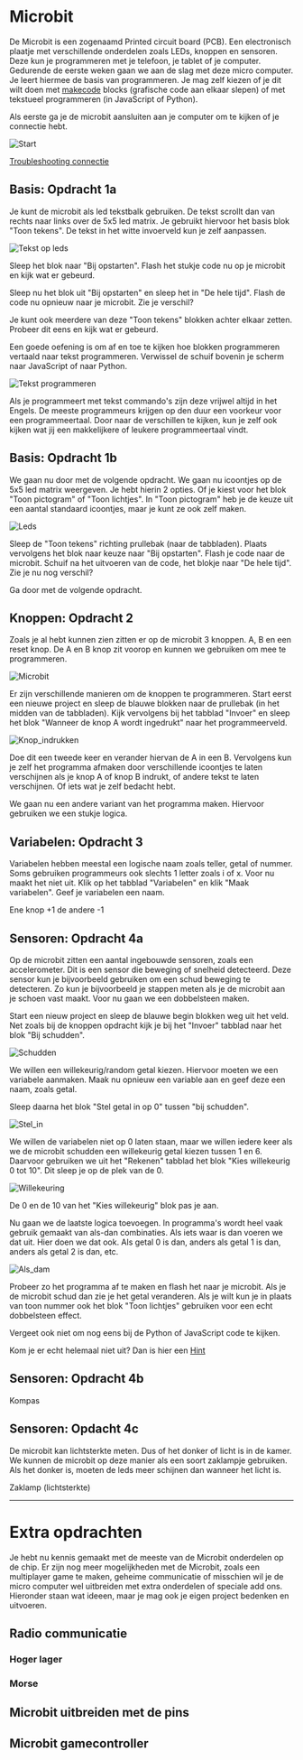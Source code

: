 # Microbit

De Microbit is een zogenaamd Printed circuit board (PCB). Een electronisch plaatje met verschillende onderdelen zoals LEDs, knoppen en sensoren. Deze kun je programmeren met je telefoon, je tablet of je computer. Gedurende de eerste weken gaan we aan de slag met deze micro computer. Je leert hiermee de basis van programmeren. Je mag zelf kiezen of je dit wilt doen met [makecode](https://makecode.microbit.org/#editor) blocks (grafische code aan elkaar slepen) of met tekstueel programmeren (in JavaScript of Python). 

Als eerste ga je de microbit aansluiten aan je computer om te kijken of je connectie hebt. 

![Start](images/Start.png)

[Troubleshooting connectie](FAQ.md)

## Basis: Opdracht 1a

Je kunt de microbit als led tekstbalk gebruiken. De tekst scrollt dan van rechts naar links over de 5x5 led matrix. Je gebruikt hiervoor het basis blok "Toon tekens". De tekst in het witte invoerveld kun je zelf aanpassen.

![Tekst op leds](images/Toon_tekst.png)

Sleep het blok naar "Bij opstarten". Flash het stukje code nu op je microbit en kijk wat er gebeurd.

Sleep nu het blok uit "Bij opstarten" en sleep het in "De hele tijd". Flash de code nu opnieuw naar je microbit. Zie je verschil?

Je kunt ook meerdere van deze "Toon tekens" blokken achter elkaar zetten. Probeer dit eens en kijk wat er gebeurd.

Een goede oefening is om af en toe te kijken hoe blokken programmeren vertaald naar tekst programmeren. Verwissel de schuif bovenin je scherm naar JavaScript of naar Python. 

![Tekst programmeren](images/Schuif.png)

Als je programmeert met tekst commando's zijn deze vrijwel altijd in het Engels. De meeste programmeurs krijgen op den duur een voorkeur voor een programmeertaal. Door naar de verschillen te kijken, kun je zelf ook kijken wat jij een makkelijkere of leukere programmeertaal vindt. 

## Basis: Opdracht 1b

We gaan nu door met de volgende opdracht. We gaan nu icoontjes op de 5x5 led matrix weergeven. Je hebt hierin 2 opties. Of je kiest voor het blok "Toon pictogram" of "Toon lichtjes". In "Toon pictogram" heb je de keuze uit een aantal standaard icoontjes, maar je kunt ze ook zelf maken. 

![Leds](images/Leds.png)

Sleep de "Toon tekens" richting prullebak (naar de tabbladen). Plaats vervolgens het blok naar keuze naar "Bij opstarten". Flash je code naar de microbit. Schuif na het uitvoeren van de code, het blokje naar "De hele tijd". Zie je nu nog verschil?

Ga door met de volgende opdracht.

## Knoppen: Opdracht 2

Zoals je al hebt kunnen zien zitten er op de microbit 3 knoppen. A, B en een reset knop. De A en B knop zit voorop en kunnen we gebruiken om mee te programmeren.

![Microbit](images/Microbit.png)

Er zijn verschillende manieren om de knoppen te programmeren. Start eerst een nieuwe project en sleep de blauwe blokken naar de prullebak (in het midden van de tabbladen). Kijk vervolgens bij het tabblad "Invoer" en sleep het blok "Wanneer de knop A wordt ingedrukt" naar het programmeerveld. 

![Knop_indrukken](images/Knop_indrukken.png)

Doe dit een tweede keer en verander hiervan de A in een B. Vervolgens kun je zelf het programma afmaken door verschillende icoontjes te laten verschijnen als je knop A of knop B indrukt, of andere tekst te laten verschijnen. Of iets wat je zelf bedacht hebt.

We gaan nu een andere variant van het programma maken. Hiervoor gebruiken we een stukje logica. 

## Variabelen: Opdracht 3



Variabelen hebben meestal een logische naam zoals teller, getal of nummer. Soms gebruiken programmeurs ook slechts 1 letter zoals i of x. Voor nu maakt het niet uit. Klik op het tabblad "Variabelen" en klik "Maak variabelen". Geef je variabelen een naam.

Ene knop +1 de andere -1

## Sensoren: Opdracht 4a

Op de microbit zitten een aantal ingebouwde sensoren, zoals een accelerometer. Dit is een sensor die beweging of snelheid detecteerd. Deze sensor kun je bijvoorbeeld gebruiken om een schud beweging te detecteren. Zo kun je bijvoorbeeld je stappen meten als je de microbit aan je schoen vast maakt. Voor nu gaan we een dobbelsteen maken.

Start een nieuw project en sleep de blauwe begin blokken weg uit het veld. Net zoals bij de knoppen opdracht kijk je bij het "Invoer" tabblad naar het blok "Bij schudden".

![Schudden](images/Schudden.png)

We willen een willekeurig/random getal kiezen. Hiervoor moeten we een variabele aanmaken. Maak nu opnieuw een variable aan en geef deze een naam, zoals getal.

Sleep daarna het blok "Stel getal in op 0" tussen "bij schudden".

![Stel_in](images/Stel_var_in.png)

We willen de variabelen niet op 0 laten staan, maar we willen iedere keer als we de microbit schudden een willekeurig getal kiezen tussen 1 en 6. Daarvoor gebruiken we uit het "Rekenen" tabblad het blok "Kies willekeurig 0 tot 10". Dit sleep je op de plek van de 0.

![Willekeuring](images/Random.png)

De 0 en de 10 van het "Kies willekeurig" blok pas je aan.

Nu gaan we de laatste logica toevoegen. In programma's wordt heel vaak gebruik gemaakt van als-dan combinaties. Als iets waar is dan voeren we dat uit. Hier doen we dat ook. Als getal 0 is dan, anders als getal 1 is dan, anders als getal 2 is dan, etc. 

![Als_dam](images/Als_dan.png)

Probeer zo het programma af te maken en flash het naar je microbit. Als je de microbit schud dan zie je het getal veranderen. Als je wilt kun je in plaats van toon nummer ook het blok "Toon lichtjes" gebruiken voor een echt dobbelsteen effect. 

Vergeet ook niet om nog eens bij de Python of JavaScript code te kijken.

Kom je er echt helemaal niet uit? Dan is hier een [Hint](Antwoord_Dobbelsteeen.md)

## Sensoren: Opdracht 4b

Kompas

## Sensoren: Opdacht 4c 

De microbit kan lichtsterkte meten. Dus of het donker of licht is in de kamer. We kunnen de microbit op deze manier als een soort zaklampje gebruiken. Als het donker is, moeten de leds meer schijnen dan wanneer het licht is.



Zaklamp (lichtsterkte)

---

# Extra opdrachten

Je hebt nu kennis gemaakt met de meeste van de Microbit onderdelen op de chip. Er zijn nog meer mogelijkheden met de Microbit, zoals een multiplayer game te maken, geheime communicatie of misschien wil je de micro computer wel uitbreiden met extra onderdelen of speciale add ons. Hieronder staan wat ideeen, maar je mag ook je eigen project bedenken en uitvoeren. 

## Radio communicatie

### Hoger lager

### Morse

## Microbit uitbreiden met de pins

## Microbit gamecontroller